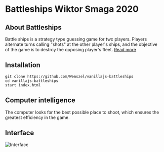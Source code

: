 # Battleships Wiktor Smaga 2020
## About Battleships
Battle ships is a strategy type guessing game for two players. Players alternate turns calling "shots" at the other player's ships, and the objective of the game is to destroy the opposing player's fleet. [Read more](https://en.wikipedia.org/wiki/Battleship_(game)#History)
## Installation 
```
git clone https://github.com/Wenszel/vanillajs-battleships
cd vanillajs-battleships
start index.html
```
## Computer intelligence
The computer looks for the best possible place to shoot, which ensures the greatest efficiency in the game.
## Interface
![Interface](https://github.com/Wenszel/vanillajs-battleships/blob/main/images/interface.png?raw=true)